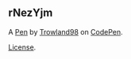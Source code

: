 rNezYjm
-------


A [Pen](https://codepen.io/trowland98/pen/rNezYjm) by [Trowland98](https://codepen.io/trowland98) on [CodePen](https://codepen.io).

[License](https://codepen.io/trowland98/pen/rNezYjm/license).